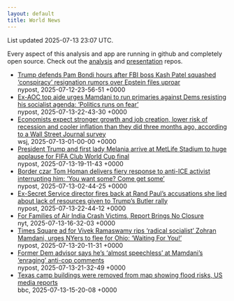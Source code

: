 ```yaml
---
layout: default
title: World News
---
```


<div markdown="0">
<div class="byline small text-muted">List updated <span class="datetime">2025-07-13 23:07 UTC</span>.</div>

<p>Every aspect of this analysis and app are running in github and completely open source. Check out the <a href="https://github.com/Castro-Media/Analysis">analysis</a> and <a href="https://github.com/Castro-Media/TopStoryReview.com">presentation</a> repos.</p>
<ul>
<li><a href='https://nypost.com/2025/07/12/us-news/trump-defends-pam-bondi-hours-after-fbi-boss-kash-patel-squashed-conspiracy-resignation-rumors-over-epstein-files-uproar/'>Trump defends Pam Bondi hours after FBI boss Kash Patel squashed &#8216;conspiracy&#8217; resignation rumors over Epstein files uproar</a><div class='byline small text-muted'>nypost, <span class="datetime">2025-07-12-23-56-51 +0000</span></div></li>
<li><a href='https://nypost.com/2025/07/13/us-news/ex-aoc-aide-mamdani-must-run-primaries-against-dems-resisting-agenda/'>Ex-AOC top aide urges Mamdani to run primaries against Dems resisting his socialist agenda: &#8216;Politics runs on fear&#8217;</a><div class='byline small text-muted'>nypost, <span class="datetime">2025-07-13-22-43-30 +0000</span></div></li>
<li><a href='https://www.wsj.com/economy/economists-see-lower-recession-risk-and-stronger-job-growth-wsj-survey-10d6e476'>Economists expect stronger growth and job creation, lower risk of recession and cooler inflation than they did three months ago, according to a Wall Street Journal survey</a><div class='byline small text-muted'>wsj, <span class="datetime">2025-07-13-01-00-00 +0000</span></div></li>
<li><a href='https://nypost.com/2025/07/13/us-news/president-trump-melania-arrive-at-fifa-club-world-cup-final-at-metlife-stadium/'>President Trump and first lady Melania arrive at MetLife Stadium to huge applause for FIFA Club World Cup final</a><div class='byline small text-muted'>nypost, <span class="datetime">2025-07-13-19-11-43 +0000</span></div></li>
<li><a href='https://nypost.com/2025/07/12/us-news/border-czar-tom-homan-delivers-stern-warning-to-anti-ice-protesters-you-want-some-come-get-some/'>Border czar Tom Homan delivers fiery response to anti-ICE activist interrupting him: &#8216;You want some? Come get some&#8217;</a><div class='byline small text-muted'>nypost, <span class="datetime">2025-07-13-02-44-25 +0000</span></div></li>
<li><a href='https://nypost.com/2025/07/13/us-news/ex-secret-service-director-kimberly-cheatle-fires-back-at-rand-pauls-accusations-she-lied-about-lack-of-resources-give-to-trumps-butler-rally/'>Ex-Secret Service director fires back at Rand Paul&#8217;s accusations she lied about lack of resources given to Trump&#8217;s Butler rally</a><div class='byline small text-muted'>nypost, <span class="datetime">2025-07-13-22-44-12 +0000</span></div></li>
<li><a href='https://www.nytimes.com/2025/07/13/world/asia/air-india-crash-report-victim-families.html'>For Families of Air India Crash Victims, Report Brings No Closure</a><div class='byline small text-muted'>nyt, <span class="datetime">2025-07-13-16-32-03 +0000</span></div></li>
<li><a href='https://nypost.com/2025/07/13/us-news/times-square-ad-takes-aim-at-radical-socialist-mamdani-urges-nyers-to-flee-to-ohio/'>Times Square ad for Vivek Ramaswamy rips &#8216;radical socialist&#8217; Zohran Mamdani, urges NYers to flee for Ohio: &#8216;Waiting For You!&#8217;</a><div class='byline small text-muted'>nypost, <span class="datetime">2025-07-13-20-11-31 +0000</span></div></li>
<li><a href='https://nypost.com/2025/07/13/us-news/former-dem-advisor-dan-turrentine-speaks-out-against-mamdanis-anti-cop-comments/'>Former Dem advisor says he&#8217;s &#8216;almost speechless&#8217; at Mamdani&#8217;s &#8216;enraging&#8217; anti-cop comments</a><div class='byline small text-muted'>nypost, <span class="datetime">2025-07-13-21-32-49 +0000</span></div></li>
<li><a href='https://www.bbc.com/news/articles/ce8zjk5yx8wo'>Texas camp buildings were removed from map showing flood risks, US media reports</a><div class='byline small text-muted'>bbc, <span class="datetime">2025-07-13-15-20-08 +0000</span></div></li>
</ul>
</div>
